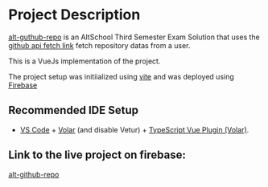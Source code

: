 # Project Description
[alt-guthub-repo](https://gumzo-d9397.web.app) is an AltSchool Third Semester Exam Solution that uses the [github api fetch link](https://api.github.com/users/williamwebs/repos) fetch repository datas from a user.

This is a VueJs implementation of the project.

The project setup was initiialized using [vite](https://vitejs.dev) and was deployed using [Firebase](https://firebase.google.com)

<!-- This template should help get you started developing with Vue 3 in Vite. The template uses Vue 3 `<script setup>` SFCs, check out the [script setup docs](https://v3.vuejs.org/api/sfc-script-setup.html#sfc-script-setup) to learn more. -->

## Recommended IDE Setup

- [VS Code](https://code.visualstudio.com/) + [Volar](https://marketplace.visualstudio.com/items?itemName=Vue.volar) (and disable Vetur) + [TypeScript Vue Plugin (Volar)](https://marketplace.visualstudio.com/items?itemName=Vue.vscode-typescript-vue-plugin).

## Link to the live project on firebase:
[alt-github-repo](https://gumzo-d9397.web.app)
